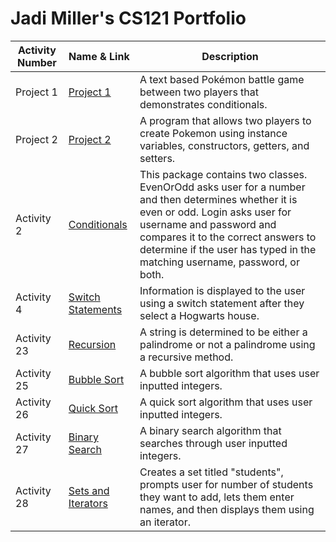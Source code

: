 # Jadi Miller's CS121 Portfolio

| Activity Number | Name & Link | Description |
---------------------|-------|----------|
| Project 1 | [Project 1](https://github.com/jadimiller/CS121-Miller/tree/main/ProjectOne) | A text based Pokémon battle game between two players that demonstrates conditionals. |
| Project 2 | [Project 2](https://github.com/jadimiller/CS121-Miller/tree/main/project2) | A program that allows two players to create Pokemon using instance variables, constructors, getters, and setters. |
| Activity 2 | [Conditionals](https://github.com/jadimiller/CS121-Miller/tree/main/ConditionalsActivity) | This package contains two classes. EvenOrOdd asks user for a number and then determines whether it is even or odd. Login asks user for username and password and compares it to the correct answers to determine if the user has typed in the matching username, password, or both. |
| Activity 4 | [Switch Statements](https://github.com/jadimiller/CS121-Miller/tree/main/SwitchActivity) | Information is displayed to the user using a switch statement after they select a Hogwarts house. |
| Activity 23 | [Recursion](https://github.com/jadimiller/CS121-Miller/tree/main/RecursionActivity) | A string is determined to be either a palindrome or not a palindrome using a recursive method. |
| Activity 25 | [Bubble Sort](https://github.com/jadimiller/CS121-Miller/tree/main/BubbleSort) | A bubble sort algorithm that uses user inputted integers. |
| Activity 26 | [Quick Sort](https://github.com/jadimiller/CS121-Miller/tree/main/sortingActivity2) | A quick sort algorithm that uses user inputted integers. |
| Activity 27 | [Binary Search](https://github.com/jadimiller/CS121-Miller/tree/main/binarySearchActivity) | A binary search algorithm that searches through user inputted integers. |
| Activity 28 | [Sets and Iterators](https://github.com/jadimiller/CS121-Miller/tree/main/setAndIteratorActivity) | Creates a set titled "students", prompts user for number of students they want to add, lets them enter names, and then displays them using an iterator. |
